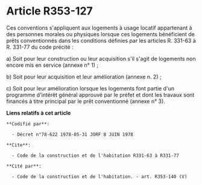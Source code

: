 # Article R353-127

Ces conventions s'appliquent aux logements à usage locatif appartenant à des personnes morales ou physiques lorsque ces
logements bénéficient de prêts conventionnés dans les conditions définies par les articles R. 331-63 à R. 331-77 du code
précité :

a) Soit pour leur construction ou leur acquisition s'il s'agit de logements non encore mis en service (annexe n° 1) ;

b) Soit pour leur acquisition et leur amélioration (annexe n. 2) ;

c) Soit pour leur amélioration lorsque les logements font partie d'un programme d'intérêt général approuvé par le préfet et
dont les travaux sont financés à titre principal par le prêt conventionné (annexe n° 3).

**Liens relatifs à cet article**

	**Codifié par**:

	  - Décret n°78-622 1978-05-31 JORF 8 JUIN 1978

	**Cite**:

	  - Code de la construction et de l'habitation R331-63 à R331-77

	**Cité par**:

	  - Code de la construction et de l'habitation. - art. R353-140 (V)
